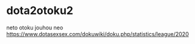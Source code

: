 # dota2otoku2
neto otoku jouhou
neo
https://www.dotasexsex.com/dokuwiki/doku.php/statistics/league/2020
